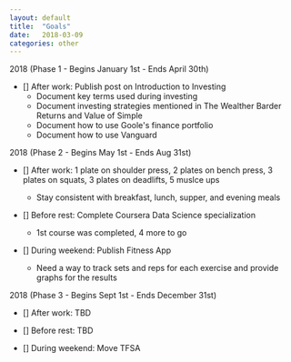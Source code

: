 ```yaml
---
layout: default
title:  "Goals"
date:   2018-03-09 
categories: other
---
```

2018 (Phase 1 - Begins January 1st - Ends April 30th)
* [] After work: Publish post on Introduction to Investing  
	* Document key terms used during investing  
	* Document investing strategies mentioned in The Wealther Barder Returns and Value of Simple
	* Document how to use Goole's finance portfolio
	* Document how to use Vanguard

2018 (Phase 2 - Begins May 1st - Ends Aug 31st)
* [] After work: 1 plate on shoulder press, 2 plates on bench press, 3 plates on squats, 3 plates on deadlifts, 5 muslce ups  
	* Stay consistent with breakfast, lunch, supper, and evening meals

* [] Before rest: Complete Coursera Data Science specialization  
	* 1st course was completed, 4 more to go

* [] During weekend: Publish Fitness App  
	* Need a way to track sets and reps for each exercise and provide graphs for the results

2018 (Phase 3 - Begins Sept 1st - Ends December 31st)
* [] After work: TBD

* [] Before rest: TBD

* [] During weekend: Move TFSA 
